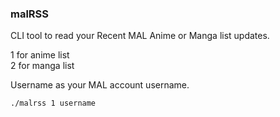 ### malRSS

CLI tool to read your Recent MAL Anime or Manga list updates.


1 for anime list <br>
2 for manga list <br>

Username as your MAL account username.

```
./malrss 1 username
```
